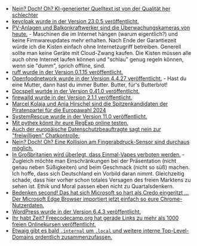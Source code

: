 * [Nein? Doch! Oh? KI-generierter Quelltext ist von der Qualität her schlechter](http://blog.fefe.de/?ts=9b4860e4)
* [keycloak wurde in der Version 23.0.5 veröffentlicht.](https://github.com/keycloak/keycloak/releases/tag/23.0.5)
* [PV-Anlagen und Balkonkraftwerker sind die Überwachungskameras von heute.](https://www.borncity.com/blog/2024/01/29/cybersecurity-die-risiken-bei-solaranlagen/) - Maschinen die im Internet hängen (warum eigentlich?) und keine Firmwareupdates mehr erhalten. Nach Ende der Garantiezeit würde ich die Kisten einfach ohne Internetzugriff betreiben. Generell sollte man keine Geräte mit Cloud-Zwang kaufen. Die Kisten müssen alle auch ohne Internet laufen können und "schlau" genug regeln können, wenn sie "dumm", sprich offline, sind.
* [ruff wurde in der Version 0.1.15 veröffentlicht.](https://github.com/astral-sh/ruff/releases/tag/v0.1.15)
* [Openfoodnetwork wurde in der Version 4.4.27 veröffentlicht.](https://github.com/openfoodfoundation/openfoodnetwork/releases/tag/v4.4.27) - Hast du eine Mutter, dann hast du immer Butter. Butter, für's Butterbrot!
* [Docspell wurtde in der Version 0.41.0 veröffentlicht.](https://github.com/eikek/docspell/releases/tag/v0.41.0)
* [firewalld wurde in der Version 2.1.1 veröffentlicht.](https://github.com/firewalld/firewalld/releases/tag/v2.1.1)
* [Marcel Kolaja und Anja Hirschel sind die Spitzenkandidaten der Piratenpartei für die Europawahl 2024](https://www.patrick-breyer.de/europaeische-piratenpartei-nominiert-marcel-kolaja-und-anja-hirschel-als-spitzenkandidaten-fuer-die-europawahl-2024/)
* [SystemRescue wurde in der Version 11.0 veröffentlicht.](https://www.system-rescue.org/Changes-x86/)
* [Mit pythex könnt ihr eure RegExp online testen.](https://improveandrepeat.com/2024/01/python-friday-211-first-steps-with-regular-expressions/)
* [Auch der europäische Datenschutzbeauftragte sagt nein zur "freiwilligen" Chatkontrolle.](https://netzpolitik.org/2024/grundrechte-europaeischer-datenschutzbeauftragter-lehnt-freiwillige-chatkontrolle-ab/)
* [Nein? Doch! Oh? Eine Kollision am Fingerabdruck-Sensor sind durchaus möglich.](https://www.kuketz-blog.de/fingerabdruck-sensor-tochter-kann-google-pixel-8-entsperren/)
* [In Großbritanien wird überlegt, dass Einmal-Vapes verboten werden.](http://blog.fefe.de/?ts=9b4678eb) - Zugleich möchte man Einschränkungen bei der Präsentation (nicht genau neben Süßigkeiten) und beim Geschmack (nicht so süß) machen. Ich hoffe, dass sich Deutschland ein Vorbild daran nimmt. Gleichzeitig schade, dass hier vorher schon totales Versagen des freien Marktens zu sehen ist. Ethik und Moral passen eben nicht zu Quartalsdenkern.
* [Bedenken second! Das hat sich Microsoft so hart als Credo eingeritzt ... Der Microsoft Edge Browser importiert jetzt einfach so eure Chrome-Nutzerdaten.](https://www.borncity.com/blog/2024/01/31/microsoft-edge-importiert-chrome-nutzerdaten-ohne-rckfrage/)
* [WordPress wurde in der Version 6.4.3 veröffentlicht.](https://wordpress.org/news/2024/01/wordpress-6-4-3-maintenance-and-security-release/)
* [Ihr habt Zeit? Freecodecamp.org hat gerade Links zu mehr als 1000 freien Onlinekursen veröffentlicht.](https://www.freecodecamp.org/news/new-online-courses/)
* [Etwaig gibt es bald `.internal` um `.local` und weitere interne Top-Level-Domains ordentlich zusammenzufassen.](https://www.linux-magazin.de/news/das-internet-soll-eine-interne-top-level-domain-bekommen/)
